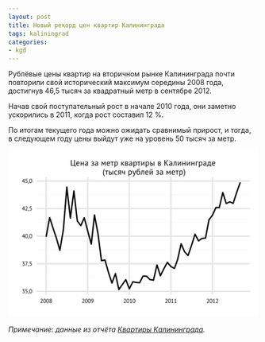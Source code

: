 ```yaml
---
layout: post
title: Новый рекорд цен квартир Калининграда
tags: kaliningrad
categories:
- kgd
---
```


Рублёвые цены квартир на вторичном рынке Калининграда почти повторили свой исторический максимум середины 2008 года, достигнув 46,5 тысяч за квадратный метр в сентябре 2012.

Начав свой поступательный рост в начале 2010 года, они заметно ускорились в 2011, когда рост составил 12 %.

По итогам текущего года можно ожидать сравнимый прирост, и тогда, в следующем году цены выйдут уже на уровень 50 тысяч за метр.

![Средняя цена квартиры на вторичном рынке Калининграда](/images/kgd_rur_sqm.svg)

*Примечание: данные из отчёта [Квартиры Калининграда](http://www.tradebalance.ru/shop.html#!/~/product/id=13926963).*